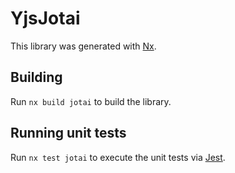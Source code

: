 # YjsJotai

This library was generated with [Nx](https://nx.dev).

## Building

Run `nx build jotai` to build the library.

## Running unit tests

Run `nx test jotai` to execute the unit tests via [Jest](https://jestjs.io).
